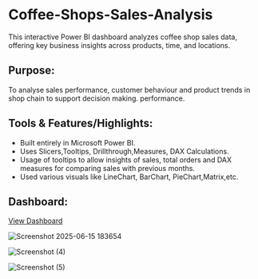 # Coffee-Shops-Sales-Analysis
This interactive Power BI dashboard analyzes coffee shop sales data, offering key business insights across products, time, and locations.

## Purpose:
To analyse sales performance, customer behaviour and product trends in shop chain to support decision making.
performance. 
## Tools & Features/Highlights:
- Built entirely in Microsoft Power BI.
- Uses Slicers,Tooltips, Drillthrough,Measures, DAX Calculations.
- Usage of tooltips to allow insights of sales, total orders and DAX measures for comparing sales with previous months. 
- Used various visuals like LineChart, BarChart, PieChart,Matrix,etc.

## Dashboard:
<a href="https://github.com/vishwasvishu10/Coffee-Shops-Sales-Analysis/blob/main/coffee_sales.pbit">View Dashboard</a>

![Screenshot 2025-06-15 183654](https://github.com/user-attachments/assets/19dac177-066d-464e-b01c-976eb9a01b5e)


![Screenshot (4)](https://github.com/user-attachments/assets/531365fd-97e8-46b1-a71f-de0a55c2e2ae)

![Screenshot (5)](https://github.com/user-attachments/assets/df3e39b9-97e3-4022-9199-b1e1e2430f70)
